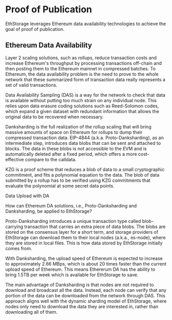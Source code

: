 # Proof of Publication

EthStorage leverages Ethereum data availability technologies to achieve the goal of proof of publication.

## Ethereum Data Availability

Layer 2 scaling solutions, such as rollups, reduce transaction costs and increase Ethereum's throughput by processing transactions off-chain and then posting them to the Ethereum mainnet in compressed batches. To Ethereum, the data availability problem is the need to prove to the whole network that these summarized form of transaction data really represents a set of valid transactions. 

Data Availability Sampling (DAS) is a way for the network to check that data is available without putting too much strain on any individual node. This relies upon data erasure coding solutions such as Reed-Solomon codes, which expand a given dataset with redundant information that allows the original data to be recovered when necessary. 

Danksharding is the full realization of the rollup scaling that will bring massive amounts of space on Ethereum for rollups to dump their compressed transaction data. EIP-4844 (a.k.a. Proto-Danksharding), as an intermediate step, introduces data blobs that can be sent and attached to blocks. The data in these blobs is not accessible to the EVM and is automatically deleted after a fixed period, which offers a more cost-effective compare to the calldata.

KZG is a proof scheme that reduces a blob of data to a small cryptographic commitment, and fits a polynomial equation to the data. The blob of data submitted by a rollup has to be verified using KZG commitments that evaluate the polynomial at some secret data points. 

Data Upload with DA

How can Ethereum DA solutions, i.e., Proto-Danksharding and Danksharding, be applied to EthStorage? 

Proto-Danksharding introduces a unique transaction type called blob-carrying transaction that carries an extra piece of data blobs. The blobs are stored on the consensus layer for a short term, and storage providers of EthStorage can download them to their local nodes (a.k.a., es-node), where they are stored in local files. This is how data stored by EthStorage initially comes from. 

With Danksharding, the upload speed of Ethereum is expected to increase to approximately 2.66 MBps, which is about 20 times faster than the current upload speed of Ethereum. This means Ethererum DA has the ability to bring 1.5TB per week which is available for EthStorage to save.

The main advantage of Danksharding is that nodes are not required to download and broadcast all the data. Instead, each node can verify that any portion of the data can be downloaded from the network through DAS. This approach aligns well with the dynamic sharding model of EthStorage, where nodes only need to download the data they are interested in, rather than downloading all of them.